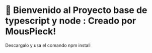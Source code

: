 # 🚀 Bienvenido al Proyecto base de typescript y node : Creado por MousPieck!

Descargalo y usa el comando npm install
